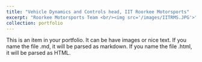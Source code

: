 ```yaml
---
title: "Vehicle Dynamics and Controls head, IIT Roorkee Motorsports"
excerpt: "Roorkee Motorsports Team <br/><img src='/images/IITRMS.JPG'>"
collection: portfolio
---
```


This is an item in your portfolio. It can be have images or nice text. If you name the file .md, it will be parsed as markdown. If you name the file .html, it will be parsed as HTML. 
